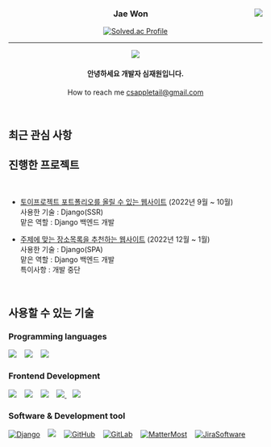 

<div align="center">
   
<a href="https://github.com/appletail"><img align="right" src="https://github-readme-stats.vercel.app/api/top-langs/?username=appletail&theme=dracula&layout=compact&langs_count=10" /></a>
  

  ### Jae Won
   [![Solved.ac Profile](http://mazassumnida.wtf/api/v2/generate_badge?boj=litan36)](https://solved.ac/litan36/)
   
 ---
   <a href="https://hits.seeyoufarm.com"><img src="https://hits.seeyoufarm.com/api/count/incr/badge.svg?url=https%3A%2F%2Fgithub.com%2Fappletail&count_bg=%2379C83D&title_bg=%23555555&icon=&icon_color=%23E7E7E7&title=visitors&edge_flat=false"/></a>    
   

   
 #### 안녕하세요 개발자 심재원입니다.
How to reach me csappletail@gmail.com
 </div>
 
<br>
 <div>
    
<h2> 최근 관심 사항 </h2>

   
<h2> 진행한 프로젝트 </h2>
   
   
<br>
   
   - [토이프로젝트 포트폴리오를 올릴 수 있는 웹사이트](https://github.com/ssafy8th-python/woopolemong) (2022년 9월 ~ 10월)      
   사용한 기술 : Django(SSR)       
   맡은 역할 : Django 백엔드 개발
   
   - [주제에 맞는 장소목록을 추천하는 웹사이트](https://github.com/ssafy8th-python/NaviMap) (2022년 12월 ~ 1월)  
   사용한 기술 : Django(SPA)  
   맡은 역할 : Django 백엔드 개발  
   특이사항 : 개발 중단  

<br>


<h2> 사용할 수 있는 기술 </h2>
  
  ### Programming languages
  [<img src="https://img.shields.io/badge/JavaScript-F7DF1E?style=for-the-badge&logo=javascript&logoColor=black" />]() &nbsp;&nbsp;
  [<img src="https://img.shields.io/badge/Java-ED8B00?style=for-the-badge&logo=java&logoColor=white"/>]() &nbsp;&nbsp;
  [<img src="https://img.shields.io/badge/python-3776AB?style=for-the-badge&logo=python&logoColor=white">]() &nbsp;&nbsp;

<!--   [<img src="" />]() &nbsp;&nbsp; -->

  ### Frontend Development

  [<img src="https://img.shields.io/badge/HTML5-E34F26?style=for-the-badge&logo=html5&logoColor=white" />]() &nbsp;&nbsp;
  [<img src="https://img.shields.io/badge/CSS3-1572B6?style=for-the-badge&logo=css3&logoColor=white" />]() &nbsp;&nbsp;
  [<img src = "https://img.shields.io/badge/Bootstrap-563D7C?style=for-the-badge&logo=bootstrap&logoColor=white"/>](https://getbootstrap.com/) &nbsp;&nbsp;
  [<img src="https://img.shields.io/badge/vue.js-4FC08D?style=for-the-badge&logo=vue.js&logoColor=white"> ](https://vuejs.org/) &nbsp;&nbsp; 
  [<img src="https://img.shields.io/badge/React-20232A?style=for-the-badge&logo=react&logoColor=61DAFB" />](https://ko.reactjs.org/) &nbsp;&nbsp; 
    
  ### Software & Development tool
  
  [<img src="https://img.shields.io/badge/Django-092E20?style=for-the-badge&logo=django&logoColor=green" alt="Django"/>](https://www.djangoproject.com/) &nbsp;&nbsp; 
  [<img src="https://img.shields.io/badge/GIT-E44C30?style=for-the-badge&logo=git&logoColor=white"/>](https://git-scm.com/) &nbsp;&nbsp;
  [<img src="https://img.shields.io/badge/GitHub-100000?style=for-the-badge&logo=github&logoColor=white" alt="GitHub"/>](https://github.com/) &nbsp;&nbsp; 
  [<img src="https://img.shields.io/badge/gitlab-FC6D26?style=for-the-badge&logo=gitlab&logoColor=white" alt="GitLab"/>](https://about.gitlab.com/) &nbsp;&nbsp; 
  [<img src="https://img.shields.io/badge/Mattermost-0058CC?style=for-the-badge&logo=mattermost&logoColor=white" alt="MatterMost"/>](https://mattermost.com/) &nbsp;&nbsp; 
  [<img src="https://img.shields.io/badge/Jira-0058CC?style=for-the-badge&logo=jirasoftware&logoColor=white" alt="JiraSoftware"/>](https://www.atlassian.com/ko/software/jira) &nbsp;&nbsp; 
</div>
